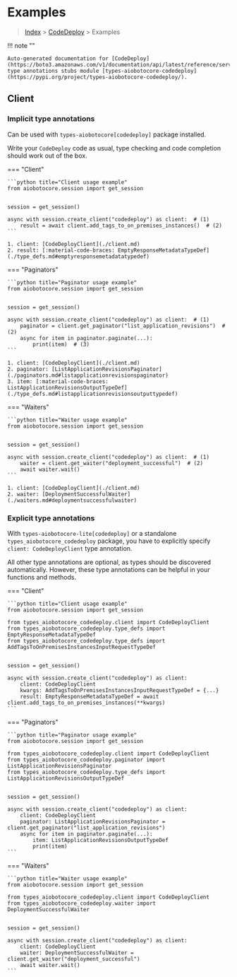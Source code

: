 # Examples

> [Index](../README.md) > [CodeDeploy](./README.md) > Examples

!!! note ""

    Auto-generated documentation for [CodeDeploy](https://boto3.amazonaws.com/v1/documentation/api/latest/reference/services/codedeploy.html#CodeDeploy)
    type annotations stubs module [types-aiobotocore-codedeploy](https://pypi.org/project/types-aiobotocore-codedeploy/).

## Client

### Implicit type annotations

Can be used with `types-aiobotocore[codedeploy]` package installed.

Write your `CodeDeploy` code as usual,
type checking and code completion should work out of the box.



=== "Client"

    ```python title="Client usage example"
    from aiobotocore.session import get_session


    session = get_session()

    async with session.create_client("codedeploy") as client:  # (1)
        result = await client.add_tags_to_on_premises_instances()  # (2)
    ```

    1. client: [CodeDeployClient](./client.md)
    2. result: [:material-code-braces: EmptyResponseMetadataTypeDef](./type_defs.md#emptyresponsemetadatatypedef) 



=== "Paginators"

    ```python title="Paginator usage example"
    from aiobotocore.session import get_session


    session = get_session()

    async with session.create_client("codedeploy") as client:  # (1)
        paginator = client.get_paginator("list_application_revisions")  # (2)
        async for item in paginator.paginate(...):
            print(item)  # (3)
    ```

    1. client: [CodeDeployClient](./client.md)
    2. paginator: [ListApplicationRevisionsPaginator](./paginators.md#listapplicationrevisionspaginator)
    3. item: [:material-code-braces: ListApplicationRevisionsOutputTypeDef](./type_defs.md#listapplicationrevisionsoutputtypedef) 



=== "Waiters"

    ```python title="Waiter usage example"
    from aiobotocore.session import get_session


    session = get_session()

    async with session.create_client("codedeploy") as client:  # (1)
        waiter = client.get_waiter("deployment_successful")  # (2)
        await waiter.wait()
    ```

    1. client: [CodeDeployClient](./client.md)
    2. waiter: [DeploymentSuccessfulWaiter](./waiters.md#deploymentsuccessfulwaiter)


### Explicit type annotations

With `types-aiobotocore-lite[codedeploy]`
or a standalone `types_aiobotocore_codedeploy` package, you have to explicitly specify
`client: CodeDeployClient` type annotation.

All other type annotations are optional, as types should be discovered automatically.
However, these type annotations can be helpful in your functions and methods.


=== "Client"

    ```python title="Client usage example"
    from aiobotocore.session import get_session

    from types_aiobotocore_codedeploy.client import CodeDeployClient
    from types_aiobotocore_codedeploy.type_defs import EmptyResponseMetadataTypeDef
    from types_aiobotocore_codedeploy.type_defs import AddTagsToOnPremisesInstancesInputRequestTypeDef


    session = get_session()

    async with session.create_client("codedeploy") as client:
        client: CodeDeployClient
        kwargs: AddTagsToOnPremisesInstancesInputRequestTypeDef = {...}
        result: EmptyResponseMetadataTypeDef = await client.add_tags_to_on_premises_instances(**kwargs)
    ```



=== "Paginators"

    ```python title="Paginator usage example"
    from aiobotocore.session import get_session

    from types_aiobotocore_codedeploy.client import CodeDeployClient
    from types_aiobotocore_codedeploy.paginator import ListApplicationRevisionsPaginator
    from types_aiobotocore_codedeploy.type_defs import ListApplicationRevisionsOutputTypeDef


    session = get_session()

    async with session.create_client("codedeploy") as client:
        client: CodeDeployClient
        paginator: ListApplicationRevisionsPaginator = client.get_paginator("list_application_revisions")
        async for item in paginator.paginate(...):
            item: ListApplicationRevisionsOutputTypeDef
            print(item)
    ```



=== "Waiters"

    ```python title="Waiter usage example"
    from aiobotocore.session import get_session

    from types_aiobotocore_codedeploy.client import CodeDeployClient
    from types_aiobotocore_codedeploy.waiter import DeploymentSuccessfulWaiter


    session = get_session()

    async with session.create_client("codedeploy") as client:
        client: CodeDeployClient
        waiter: DeploymentSuccessfulWaiter = client.get_waiter("deployment_successful")
        await waiter.wait()
    ```
